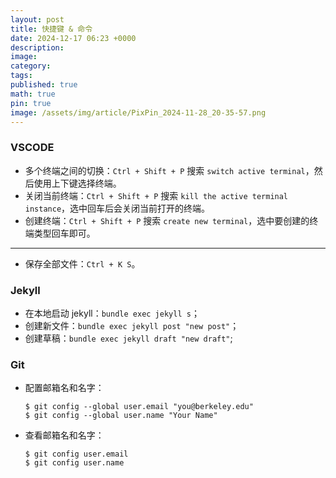 ```yaml
---
layout: post
title: 快捷键 & 命令
date: 2024-12-17 06:23 +0000
description: 
image: 
category: 
tags: 
published: true
math: true
pin: true
image: /assets/img/article/PixPin_2024-11-28_20-35-57.png
---
```


### VSCODE

- 多个终端之间的切换：`Ctrl + Shift + P` 搜索 `switch active terminal`，然后使用上下键选择终端。
- 关闭当前终端：`Ctrl + Shift + P` 搜索 `kill the active terminal instance`，选中回车后会关闭当前打开的终端。
- 创建终端：`Ctrl + Shift + P` 搜索 `create new terminal`，选中要创建的终端类型回车即可。

<hr>

- 保存全部文件：`Ctrl + K S`。

### Jekyll

- 在本地启动 jekyll：`bundle exec jekyll s`；
- 创建新文件：`bundle exec jekyll post "new post"`；
- 创建草稿：`bundle exec jekyll draft "new draft"`;

### Git
- 配置邮箱名和名字：
  ```
  $ git config --global user.email "you@berkeley.edu"
  $ git config --global user.name "Your Name"
  ```
- 查看邮箱名和名字：
  ```
  $ git config user.email
  $ git config user.name
  ```
